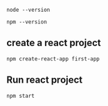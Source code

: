 ```
node --version
```
```
npm --version
```
<h2>create a react project </h2>

```
npm create-react-app first-app
```
<h2>Run react project </h2>

```
npm start
```
